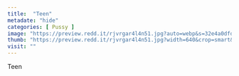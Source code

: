 ```yaml
---
title:  "Teen"
metadate: "hide"
categories: [ Pussy ]
image: "https://preview.redd.it/rjvrgar4l4n51.jpg?auto=webp&s=32e4a0dfd223502ef74a45e5c0a4a1b3137858cd"
thumb: "https://preview.redd.it/rjvrgar4l4n51.jpg?width=640&crop=smart&auto=webp&s=f0bd14d1722a573f81a19d0a74ecee7b62cfbe4a"
visit: ""
---
```

Teen

